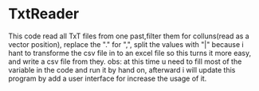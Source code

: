# TxtReader
This code read all TxT files from one past,filter them for colluns(read as a vector position), replace the "." for ",", split the values with
"|" because i hant to transforme the csv file in to an excel file so this turns it more easy, and write a csv file from they.
obs: at this time u need to fill most of the variable in the code and run it by hand on, afterward i will update this program by add
a user interface for increase the usage of it.
